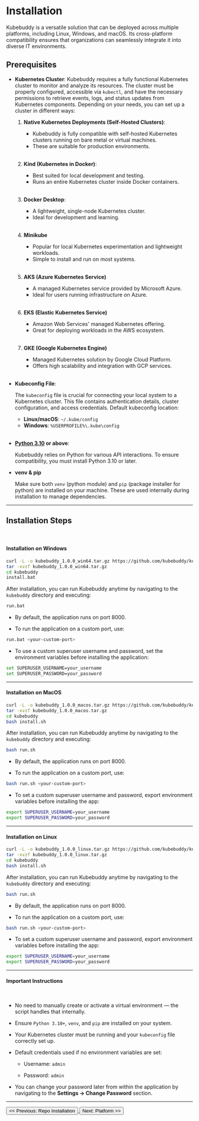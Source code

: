 # Installation

Kubebuddy is a versatile solution that can be deployed across multiple platforms, including Linux, Windows, and macOS. Its cross-platform compatibility ensures that organizations can seamlessly integrate it into diverse IT environments.

## Prerequisites

- **Kubernetes Cluster**: Kubebuddy requires a fully functional Kubernetes cluster to monitor and analyze its resources. The cluster must be properly configured, accessible via `kubectl`, and have the necessary permissions to retrieve events, logs, and status updates from Kubernetes components. Depending on your needs, you can set up a cluster in different ways:

  1. **Native Kubernetes Deployments (Self-Hosted Clusters)**:

     - Kubebuddy is fully compatible with self-hosted Kubernetes clusters running on bare metal or virtual machines.
     - These are suitable for production environments. <br/><br/>

  2. **Kind (Kubernetes in Docker)**:

     - Best suited for local development and testing.
     - Runs an entire Kubernetes cluster inside Docker containers.<br/><br/>

  3. **Docker Desktop**:

     - A lightweight, single-node Kubernetes cluster.
     - Ideal for development and learning.<br/><br/>

  4. **Minikube**

     - Popular for local Kubernetes experimentation and lightweight workloads.
     - Simple to install and run on most systems.<br><br>

  5. **AKS (Azure Kubernetes Service)**

     - A managed Kubernetes service provided by Microsoft Azure.
     - Ideal for users running infrastructure on Azure.<br/><br/>

  6. **EKS (Elastic Kubernetes Service)**

     - Amazon Web Services' managed Kubernetes offering.
     - Great for deploying workloads in the AWS ecosystem.<br/><br/>

  7. **GKE (Google Kubernetes Engine)**

     - Managed Kubernetes solution by Google Cloud Platform.
     - Offers high scalability and integration with GCP services.<br/><br/>

- **Kubeconfig File**:

  The `kubeconfig` file is crucial for connecting your local system to a Kubernetes cluster. This file contains authentication details, cluster configuration, and access credentials. Default kubeconfig location:

  - **Linux/macOS**: `~/.kube/config`
  - **Windows**: `%USERPROFILE%\.kube\config`<br/><br/>

- **[Python 3.10](https://www.python.org/downloads/) or above**:

  Kubebuddy relies on Python for various API interactions. To ensure compatibility, you must install Python 3.10 or later.<br/>

- **venv & pip**

  Make sure both `venv` (python module) and `pip` (package installer for python) are installed on your machine. These are used internally during installation to manage dependencies.

---

## Installation Steps

<br>

#### Installation on Windows

```bash
curl -L -o kubebuddy_1.0.0_win64.tar.gz https://github.com/kubebuddy/kubebuddy/releases/download/Latest/kubebuddy_1.0.0_win64.tar.gz
tar -xvzf kubebuddy_1.0.0_win64.tar.gz
cd kubebuddy
install.bat
```

After installation, you can run Kubebuddy anytime by navigating to the `kubebuddy` directory and executing:

```bash
run.bat
```

- By default, the application runs on port 8000.

- To run the application on a custom port, use:

```bash
run.bat <your-custom-port>
```

- To use a custom superuser username and password, set the environment variables before installing the application:

```bash
set SUPERUSER_USERNAME=your_username
set SUPERUSER_PASSWORD=your_password
```

---

#### Installation on MacOS

```bash
curl -L -o kubebuddy_1.0.0_macos.tar.gz https://github.com/kubebuddy/kubebuddy/releases/download/Latest/kubebuddy_1.0.0_macos.tar.gz
tar -xvzf kubebuddy_1.0.0_macos.tar.gz
cd kubebuddy
bash install.sh
```

After installation, you can run Kubebuddy anytime by navigating to the `kubebuddy` directory and executing:

```bash
bash run.sh
```

- By default, the application runs on port 8000.

- To run the application on a custom port, use:

```bash
bash run.sh <your-custom-port>
```

- To set a custom superuser username and password, export environment variables before installing the app:

```bash
export SUPERUSER_USERNAME=your_username
export SUPERUSER_PASSWORD=your_password
```

---

#### Installation on Linux

```bash
curl -L -o kubebuddy_1.0.0_linux.tar.gz https://github.com/kubebuddy/kubebuddy/releases/download/Latest/kubebuddy_1.0.0_linux.tar.gz
tar -xvzf kubebuddy_1.0.0_linux.tar.gz
cd kubebuddy
bash install.sh
```

After installation, you can run Kubebuddy anytime by navigating to the `kubebuddy` directory and executing:

```bash
bash run.sh
```

- By default, the application runs on port 8000.

- To run the application on a custom port, use:

```bash
bash run.sh <your-custom-port>
```

- To set a custom superuser username and password, export environment variables before installing the app:

```bash
export SUPERUSER_USERNAME=your_username
export SUPERUSER_PASSWORD=your_password
```

---

#### Important Instructions

<br>

- No need to manually create or activate a virtual environment — the script handles that internally.

- Ensure `Python 3.10+`, `venv`, and `pip` are installed on your system.

- Your Kubernetes cluster must be running and your `kubeconfig` file correctly set up.

- Default credentials used if no environment variables are set:

  - Username: `admin`

  - Password: `admin`

- You can change your password later from within the application by navigating to the **Settings → Change Password** section.

---

<a href="#introduction">
  <button class="btn btn-secondary btn-sm"> << Previous: Repo Installation </button>
</a>

<a href="#platform">
  <button class="btn btn-primary btn-sm">Next: Platform >> </button>
</a>
